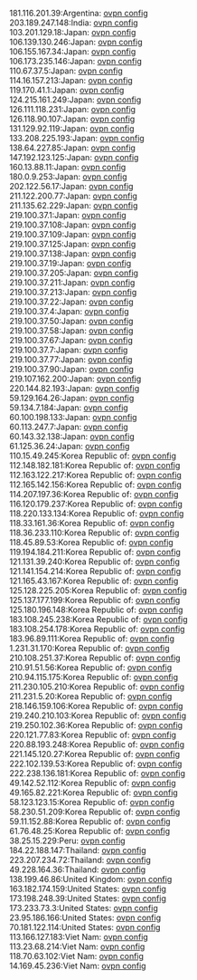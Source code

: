 181.116.201.39:Argentina: [ovpn config](vpn/181_116_201_39.ovpn)  
203.189.247.148:India: [ovpn config](vpn/203_189_247_148.ovpn)  
103.201.129.18:Japan: [ovpn config](vpn/103_201_129_18.ovpn)  
106.139.130.246:Japan: [ovpn config](vpn/106_139_130_246.ovpn)  
106.155.167.34:Japan: [ovpn config](vpn/106_155_167_34.ovpn)  
106.173.235.146:Japan: [ovpn config](vpn/106_173_235_146.ovpn)  
110.67.37.5:Japan: [ovpn config](vpn/110_67_37_5.ovpn)  
114.16.157.213:Japan: [ovpn config](vpn/114_16_157_213.ovpn)  
119.170.41.1:Japan: [ovpn config](vpn/119_170_41_1.ovpn)  
124.215.161.249:Japan: [ovpn config](vpn/124_215_161_249.ovpn)  
126.111.118.231:Japan: [ovpn config](vpn/126_111_118_231.ovpn)  
126.118.90.107:Japan: [ovpn config](vpn/126_118_90_107.ovpn)  
131.129.92.119:Japan: [ovpn config](vpn/131_129_92_119.ovpn)  
133.208.225.193:Japan: [ovpn config](vpn/133_208_225_193.ovpn)  
138.64.227.85:Japan: [ovpn config](vpn/138_64_227_85.ovpn)  
147.192.123.125:Japan: [ovpn config](vpn/147_192_123_125.ovpn)  
160.13.88.11:Japan: [ovpn config](vpn/160_13_88_11.ovpn)  
180.0.9.253:Japan: [ovpn config](vpn/180_0_9_253.ovpn)  
202.122.56.17:Japan: [ovpn config](vpn/202_122_56_17.ovpn)  
211.122.200.77:Japan: [ovpn config](vpn/211_122_200_77.ovpn)  
211.135.62.229:Japan: [ovpn config](vpn/211_135_62_229.ovpn)  
219.100.37.1:Japan: [ovpn config](vpn/219_100_37_1.ovpn)  
219.100.37.108:Japan: [ovpn config](vpn/219_100_37_108.ovpn)  
219.100.37.109:Japan: [ovpn config](vpn/219_100_37_109.ovpn)  
219.100.37.125:Japan: [ovpn config](vpn/219_100_37_125.ovpn)  
219.100.37.138:Japan: [ovpn config](vpn/219_100_37_138.ovpn)  
219.100.37.19:Japan: [ovpn config](vpn/219_100_37_19.ovpn)  
219.100.37.205:Japan: [ovpn config](vpn/219_100_37_205.ovpn)  
219.100.37.211:Japan: [ovpn config](vpn/219_100_37_211.ovpn)  
219.100.37.213:Japan: [ovpn config](vpn/219_100_37_213.ovpn)  
219.100.37.22:Japan: [ovpn config](vpn/219_100_37_22.ovpn)  
219.100.37.4:Japan: [ovpn config](vpn/219_100_37_4.ovpn)  
219.100.37.50:Japan: [ovpn config](vpn/219_100_37_50.ovpn)  
219.100.37.58:Japan: [ovpn config](vpn/219_100_37_58.ovpn)  
219.100.37.67:Japan: [ovpn config](vpn/219_100_37_67.ovpn)  
219.100.37.7:Japan: [ovpn config](vpn/219_100_37_7.ovpn)  
219.100.37.77:Japan: [ovpn config](vpn/219_100_37_77.ovpn)  
219.100.37.90:Japan: [ovpn config](vpn/219_100_37_90.ovpn)  
219.107.162.200:Japan: [ovpn config](vpn/219_107_162_200.ovpn)  
220.144.82.193:Japan: [ovpn config](vpn/220_144_82_193.ovpn)  
59.129.164.26:Japan: [ovpn config](vpn/59_129_164_26.ovpn)  
59.134.7.184:Japan: [ovpn config](vpn/59_134_7_184.ovpn)  
60.100.198.133:Japan: [ovpn config](vpn/60_100_198_133.ovpn)  
60.113.247.7:Japan: [ovpn config](vpn/60_113_247_7.ovpn)  
60.143.32.138:Japan: [ovpn config](vpn/60_143_32_138.ovpn)  
61.125.36.24:Japan: [ovpn config](vpn/61_125_36_24.ovpn)  
110.15.49.245:Korea Republic of: [ovpn config](vpn/110_15_49_245.ovpn)  
112.148.182.181:Korea Republic of: [ovpn config](vpn/112_148_182_181.ovpn)  
112.163.122.217:Korea Republic of: [ovpn config](vpn/112_163_122_217.ovpn)  
112.165.142.156:Korea Republic of: [ovpn config](vpn/112_165_142_156.ovpn)  
114.207.197.36:Korea Republic of: [ovpn config](vpn/114_207_197_36.ovpn)  
116.120.179.237:Korea Republic of: [ovpn config](vpn/116_120_179_237.ovpn)  
118.220.133.134:Korea Republic of: [ovpn config](vpn/118_220_133_134.ovpn)  
118.33.161.36:Korea Republic of: [ovpn config](vpn/118_33_161_36.ovpn)  
118.36.233.110:Korea Republic of: [ovpn config](vpn/118_36_233_110.ovpn)  
118.45.89.53:Korea Republic of: [ovpn config](vpn/118_45_89_53.ovpn)  
119.194.184.211:Korea Republic of: [ovpn config](vpn/119_194_184_211.ovpn)  
121.131.39.240:Korea Republic of: [ovpn config](vpn/121_131_39_240.ovpn)  
121.141.154.214:Korea Republic of: [ovpn config](vpn/121_141_154_214.ovpn)  
121.165.43.167:Korea Republic of: [ovpn config](vpn/121_165_43_167.ovpn)  
125.128.225.205:Korea Republic of: [ovpn config](vpn/125_128_225_205.ovpn)  
125.137.177.199:Korea Republic of: [ovpn config](vpn/125_137_177_199.ovpn)  
125.180.196.148:Korea Republic of: [ovpn config](vpn/125_180_196_148.ovpn)  
183.108.245.238:Korea Republic of: [ovpn config](vpn/183_108_245_238.ovpn)  
183.108.254.178:Korea Republic of: [ovpn config](vpn/183_108_254_178.ovpn)  
183.96.89.111:Korea Republic of: [ovpn config](vpn/183_96_89_111.ovpn)  
1.231.31.170:Korea Republic of: [ovpn config](vpn/1_231_31_170.ovpn)  
210.108.251.37:Korea Republic of: [ovpn config](vpn/210_108_251_37.ovpn)  
210.91.51.56:Korea Republic of: [ovpn config](vpn/210_91_51_56.ovpn)  
210.94.115.175:Korea Republic of: [ovpn config](vpn/210_94_115_175.ovpn)  
211.230.105.210:Korea Republic of: [ovpn config](vpn/211_230_105_210.ovpn)  
211.231.5.20:Korea Republic of: [ovpn config](vpn/211_231_5_20.ovpn)  
218.146.159.106:Korea Republic of: [ovpn config](vpn/218_146_159_106.ovpn)  
219.240.210.103:Korea Republic of: [ovpn config](vpn/219_240_210_103.ovpn)  
219.250.102.36:Korea Republic of: [ovpn config](vpn/219_250_102_36.ovpn)  
220.121.77.83:Korea Republic of: [ovpn config](vpn/220_121_77_83.ovpn)  
220.88.193.248:Korea Republic of: [ovpn config](vpn/220_88_193_248.ovpn)  
221.145.120.27:Korea Republic of: [ovpn config](vpn/221_145_120_27.ovpn)  
222.102.139.53:Korea Republic of: [ovpn config](vpn/222_102_139_53.ovpn)  
222.238.136.181:Korea Republic of: [ovpn config](vpn/222_238_136_181.ovpn)  
49.142.52.112:Korea Republic of: [ovpn config](vpn/49_142_52_112.ovpn)  
49.165.82.221:Korea Republic of: [ovpn config](vpn/49_165_82_221.ovpn)  
58.123.123.15:Korea Republic of: [ovpn config](vpn/58_123_123_15.ovpn)  
58.230.51.209:Korea Republic of: [ovpn config](vpn/58_230_51_209.ovpn)  
59.11.152.88:Korea Republic of: [ovpn config](vpn/59_11_152_88.ovpn)  
61.76.48.25:Korea Republic of: [ovpn config](vpn/61_76_48_25.ovpn)  
38.25.15.229:Peru: [ovpn config](vpn/38_25_15_229.ovpn)  
184.22.188.147:Thailand: [ovpn config](vpn/184_22_188_147.ovpn)  
223.207.234.72:Thailand: [ovpn config](vpn/223_207_234_72.ovpn)  
49.228.164.36:Thailand: [ovpn config](vpn/49_228_164_36.ovpn)  
138.199.46.86:United Kingdom: [ovpn config](vpn/138_199_46_86.ovpn)  
163.182.174.159:United States: [ovpn config](vpn/163_182_174_159.ovpn)  
173.198.248.39:United States: [ovpn config](vpn/173_198_248_39.ovpn)  
173.233.73.3:United States: [ovpn config](vpn/173_233_73_3.ovpn)  
23.95.186.166:United States: [ovpn config](vpn/23_95_186_166.ovpn)  
70.181.122.114:United States: [ovpn config](vpn/70_181_122_114.ovpn)  
113.166.127.183:Viet Nam: [ovpn config](vpn/113_166_127_183.ovpn)  
113.23.68.214:Viet Nam: [ovpn config](vpn/113_23_68_214.ovpn)  
118.70.63.102:Viet Nam: [ovpn config](vpn/118_70_63_102.ovpn)  
14.169.45.236:Viet Nam: [ovpn config](vpn/14_169_45_236.ovpn)  
